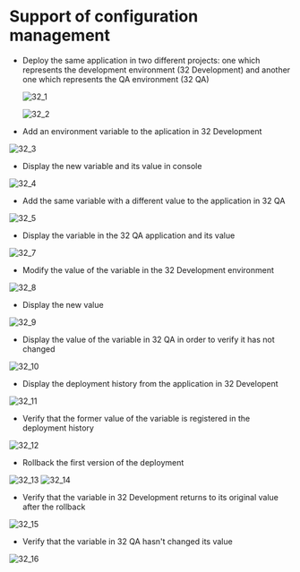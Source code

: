
# Support of configuration management


   * Deploy the same application in two different projects: one which represents the development environment (32 Development) and               another one which represents the QA environment (32 QA)
     
     ![32_1](https://user-images.githubusercontent.com/40834361/43105299-07cb06aa-8e9a-11e8-8750-8ec87b265371.png)
     
     ![32_2](https://user-images.githubusercontent.com/40834361/43105300-07e5bfea-8e9a-11e8-86df-28452a22db21.png)
    
   * Add an environment variable to the aplication in 32 Development
    
   ![32_3](https://user-images.githubusercontent.com/40834361/43105301-07fb6084-8e9a-11e8-9179-8c5332feb86c.png)
    
   * Display the new variable and its value in console
    
   ![32_4](https://user-images.githubusercontent.com/40834361/43105302-0814ee28-8e9a-11e8-813a-e16f851bff6d.png)
   
   * Add the same variable with a different value to the application in 32 QA
    
   ![32_5](https://user-images.githubusercontent.com/40834361/43105303-0832b4f8-8e9a-11e8-9c91-fe42629eea9c.png)
    
   * Display the variable in the 32 QA application and its value
    
   ![32_7](https://user-images.githubusercontent.com/40834361/43105305-08589952-8e9a-11e8-8bfb-feaf3b057d5b.png)
    
   * Modify the value of the variable in the 32 Development environment
    
   ![32_8](https://user-images.githubusercontent.com/40834361/43105306-08715b18-8e9a-11e8-8535-9f04d690ccd9.png)
    
   * Display the new value
    
   ![32_9](https://user-images.githubusercontent.com/40834361/43105307-089d19f6-8e9a-11e8-9b20-47773574a342.png)
    
   * Display the value of the variable in 32 QA in order to verify it has not changed
    
   ![32_10](https://user-images.githubusercontent.com/40834361/43105308-08b347d0-8e9a-11e8-8801-c1ed8d99af2f.png)
    
   * Display the deployment history from the application in 32 Developent
    
   ![32_11](https://user-images.githubusercontent.com/40834361/43105309-08dce4fa-8e9a-11e8-931b-bdb20fcd2e5c.png)
    
   * Verify that the former value of the variable is registered in the deployment history
    
   ![32_12](https://user-images.githubusercontent.com/40834361/43105310-08f49992-8e9a-11e8-9039-e527f7f291e9.png)
    
  * Rollback the first version of the deployment
    
   ![32_13](https://user-images.githubusercontent.com/40834361/43105311-091ebea2-8e9a-11e8-845a-f4035b9cf98e.png)
   ![32_14](https://user-images.githubusercontent.com/40834361/43105312-0935578e-8e9a-11e8-8ebc-e687c49c5ae8.png)
    
   * Verify that the variable in 32 Development returns to its original value after the rollback
    
   ![32_15](https://user-images.githubusercontent.com/40834361/43105313-094c69f6-8e9a-11e8-80cc-abc83b363b78.png)
    
   * Verify that the variable in 32 QA hasn't changed its value
    
   ![32_16](https://user-images.githubusercontent.com/40834361/43105315-095e75a6-8e9a-11e8-8640-61982ba6d1c9.png)
    
